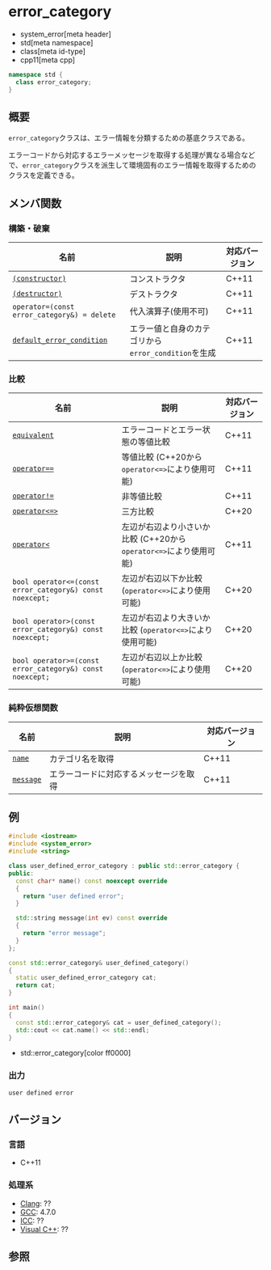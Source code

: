 # error_category
* system_error[meta header]
* std[meta namespace]
* class[meta id-type]
* cpp11[meta cpp]

```cpp
namespace std {
  class error_category;
}
```

## 概要
`error_category`クラスは、エラー情報を分類するための基底クラスである。

エラーコードから対応するエラーメッセージを取得する処理が異なる場合などで、`error_category`クラスを派生して環境固有のエラー情報を取得するためのクラスを定義できる。


## メンバ関数
### 構築・破棄

| 名前 | 説明 | 対応バージョン |
|------|------|----------------|
| [`(constructor)`](error_category/op_constructor.md) | コンストラクタ | C++11 |
| [`(destructor)`](error_category/op_destructor.md)   | デストラクタ | C++11 |
| `operator=(const error_category&) = delete`           | 代入演算子(使用不可) | C++11 |
| [`default_error_condition`](error_category/default_error_condition.md) | エラー値と自身のカテゴリから`error_condition`を生成 | C++11 |

### 比較

| 名前 | 説明 | 対応バージョン |
|------|------|----------------|
| [`equivalent`](error_category/equivalent.md) | エラーコードとエラー状態の等値比較 | C++11 |
| [`operator==`](error_category/op_equal.md) | 等値比較 (C++20から`operator<=>`により使用可能) | C++11 |
| [`operator!=`](error_category/op_not_equal.md) | 非等値比較 | C++11 |
| [`operator<=>`](error_category/op_compare_3way.md) | 三方比較 | C++20 |
| [`operator<`](error_category/op_less.md) | 左辺が右辺より小さいか比較 (C++20から`operator<=>`により使用可能) | C++11 |
| `bool operator<=(const error_category&) const noexcept;` | 左辺が右辺以下か比較 (`operator<=>`により使用可能) | C++20 |
| `bool operator>(const error_category&) const noexcept;` | 左辺が右辺より大きいか比較 (`operator<=>`により使用可能) | C++20 |
| `bool operator>=(const error_category&) const noexcept;` | 左辺が右辺以上か比較 (`operator<=>`により使用可能) | C++20 |

### 純粋仮想関数

| 名前 | 説明 | 対応バージョン |
|------|------|----------------|
| [`name`](error_category/name.md) | カテゴリ名を取得 | C++11 |
| [`message`](error_category/message.md) | エラーコードに対応するメッセージを取得 | C++11 |


## 例
```cpp example
#include <iostream>
#include <system_error>
#include <string>

class user_defined_error_category : public std::error_category {
public:
  const char* name() const noexcept override
  {
    return "user defined error";
  }

  std::string message(int ev) const override
  {
    return "error message";
  }
};

const std::error_category& user_defined_category()
{
  static user_defined_error_category cat;
  return cat;
}

int main()
{
  const std::error_category& cat = user_defined_category();
  std::cout << cat.name() << std::endl;
}
```
* std::error_category[color ff0000]

### 出力
```
user defined error
```

## バージョン
### 言語
- C++11

### 処理系
- [Clang](/implementation.md#clang): ??
- [GCC](/implementation.md#gcc): 4.7.0
- [ICC](/implementation.md#icc): ??
- [Visual C++](/implementation.md#visual_cpp): ??


## 参照

